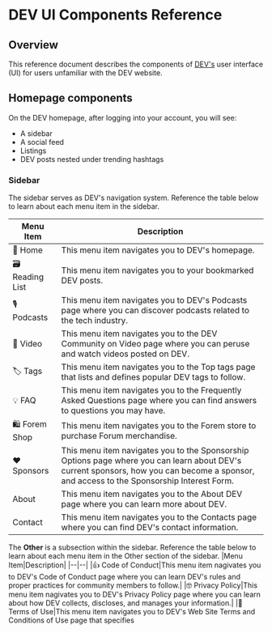 # DEV UI Components Reference

## Overview

This reference document describes the components of [DEV's](https://dev.to/) user interface (UI) for users unfamiliar with the DEV website.

## Homepage components

On the DEV homepage, after logging into your account, you will see:

- A sidebar
- A social feed
- Listings
- DEV posts nested under trending hashtags

### Sidebar

The sidebar serves as DEV's navigation system. Reference the table below to learn about each menu item in the sidebar.

| Menu Item      | Description                                                                                                                                                                               |
| -------------- | ----------------------------------------------------------------------------------------------------------------------------------------------------------------------------------------- |
| 🏡 Home        | This menu item navigates you to DEV's homepage.                                                                                                                                           |
| 🗃 Reading List | This menu item navigates you to your bookmarked DEV posts.                                                                                                                                |
| 🎙 Podcasts     | This menu item navigates you to DEV's Podcasts page where you can discover podcasts related to the tech industry.                                                                         |
| 🎥 Video       | This menu item navigates you to the DEV Community on Video page where you can peruse and watch videos posted on DEV.                                                                      |
| 🏷 Tags         | This menu item navigates you to the Top tags page that lists and defines popular DEV tags to follow.                                                                                      |
| 💡 FAQ         | This menu item navigates you to the Frequently Asked Questions page where you can find answers to questions you may have.                                                                 |
| 🛍 Forem Shop   | This menu item navigates you to the Forem store to purchase Forum merchandise.                                                                                                            |
| ❤️ Sponsors    | This menu item navigates you to the Sponsorship Options page where you can learn about DEV's current sponsors, how you can become a sponsor, and access to the Sponsorship Interest Form. |
| About          | This menu item navigates you to the About DEV page where you can learn more about DEV.                                                                                                    |
| Contact        | This menu item navigates you to the Contacts page where you can find DEV's contact information.                                                                                           |

The **Other** is a subsection within the sidebar. Reference the table below to learn about each menu item in the Other section of the sidebar.
|Menu Item|Description|
|--|--|
|👍 Code of Conduct|This menu item nagivates you to DEV's Code of Conduct page where you can learn DEV's rules and proper practices for community members to follow.|
|🤓 Privacy Policy|This menu item nagivates you to DEV's Privacy Policy page where you can learn about how DEV collects, discloses, and manages your information.|
|👀 Terms of Use|This menu item navigates you to DEV's Web Site Terms and Conditions of Use page that specifies
